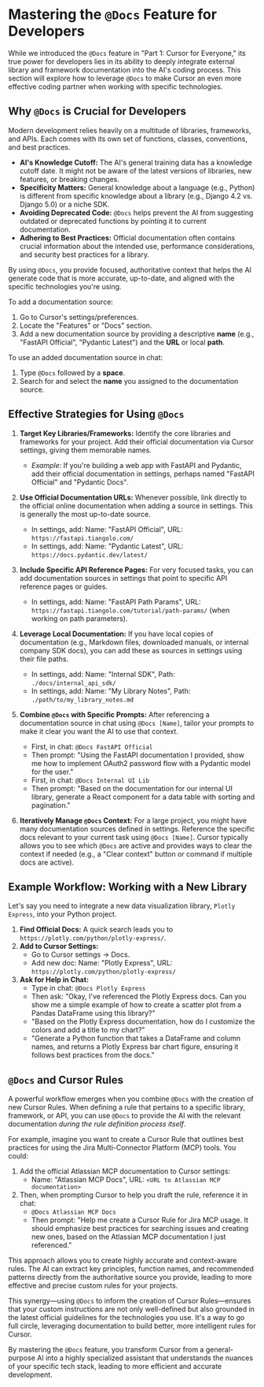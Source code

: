 # Mastering the `@Docs` Feature for Developers

While we introduced the `@Docs` feature in "Part 1: Cursor for Everyone," its true power for developers lies in its ability to deeply integrate external library and framework documentation into the AI's coding process. This section will explore how to leverage `@Docs` to make Cursor an even more effective coding partner when working with specific technologies.

## Why `@Docs` is Crucial for Developers

Modern development relies heavily on a multitude of libraries, frameworks, and APIs. Each comes with its own set of functions, classes, conventions, and best practices.

-   **AI's Knowledge Cutoff:** The AI's general training data has a knowledge cutoff date. It might not be aware of the latest versions of libraries, new features, or breaking changes.
-   **Specificity Matters:** General knowledge about a language (e.g., Python) is different from specific knowledge about a library (e.g., Django 4.2 vs. Django 5.0) or a niche SDK.
-   **Avoiding Deprecated Code:** `@Docs` helps prevent the AI from suggesting outdated or deprecated functions by pointing it to current documentation.
-   **Adhering to Best Practices:** Official documentation often contains crucial information about the intended use, performance considerations, and security best practices for a library.

By using `@Docs`, you provide focused, authoritative context that helps the AI generate code that is more accurate, up-to-date, and aligned with the specific technologies you're using.

To add a documentation source:
1. Go to Cursor's settings/preferences.
2. Locate the "Features" or "Docs" section.
3. Add a new documentation source by providing a descriptive **name** (e.g., "FastAPI Official", "Pydantic Latest") and the **URL** or local **path**.

To use an added documentation source in chat:
1. Type `@Docs` followed by a **space**.
2. Search for and select the **name** you assigned to the documentation source.

## Effective Strategies for Using `@Docs`

1.  **Target Key Libraries/Frameworks:** Identify the core libraries and frameworks for your project. Add their official documentation via Cursor settings, giving them memorable names.
    *   *Example:* If you're building a web app with FastAPI and Pydantic, add their official documentation in settings, perhaps named "FastAPI Official" and "Pydantic Docs".

2.  **Use Official Documentation URLs:** Whenever possible, link directly to the official online documentation when adding a source in settings. This is generally the most up-to-date source.
    *   In settings, add: Name: "FastAPI Official", URL: `https://fastapi.tiangolo.com/`
    *   In settings, add: Name: "Pydantic Latest", URL: `https://docs.pydantic.dev/latest/`

3.  **Include Specific API Reference Pages:** For very focused tasks, you can add documentation sources in settings that point to specific API reference pages or guides.
    *   In settings, add: Name: "FastAPI Path Params", URL: `https://fastapi.tiangolo.com/tutorial/path-params/` (when working on path parameters).

4.  **Leverage Local Documentation:** If you have local copies of documentation (e.g., Markdown files, downloaded manuals, or internal company SDK docs), you can add these as sources in settings using their file paths.
    *   In settings, add: Name: "Internal SDK", Path: `./docs/internal_api_sdk/`
    *   In settings, add: Name: "My Library Notes", Path: `./path/to/my_library_notes.md`

5.  **Combine `@Docs` with Specific Prompts:** After referencing a documentation source in chat using `@Docs [Name]`, tailor your prompts to make it clear you want the AI to use that context.
    *   First, in chat: `@Docs FastAPI Official`
    *   Then prompt: "Using the FastAPI documentation I provided, show me how to implement OAuth2 password flow with a Pydantic model for the user."
    *   First, in chat: `@Docs Internal UI Lib`
    *   Then prompt: "Based on the documentation for our internal UI library, generate a React component for a data table with sorting and pagination."

6.  **Iteratively Manage `@Docs` Context:** For a large project, you might have many documentation sources defined in settings. Reference the specific docs relevant to your current task using `@Docs [Name]`. Cursor typically allows you to see which `@Docs` are active and provides ways to clear the context if needed (e.g., a "Clear context" button or command if multiple docs are active).

## Example Workflow: Working with a New Library

Let's say you need to integrate a new data visualization library, `Plotly Express`, into your Python project.

1.  **Find Official Docs:** A quick search leads you to `https://plotly.com/python/plotly-express/`.
2.  **Add to Cursor Settings:**
    *   Go to Cursor settings -> Docs.
    *   Add new doc: Name: "Plotly Express", URL: `https://plotly.com/python/plotly-express/`
3.  **Ask for Help in Chat:**
    *   Type in chat: `@Docs Plotly Express`
    *   Then ask: "Okay, I've referenced the Plotly Express docs. Can you show me a simple example of how to create a scatter plot from a Pandas DataFrame using this library?"
    *   "Based on the Plotly Express documentation, how do I customize the colors and add a title to my chart?"
    *   "Generate a Python function that takes a DataFrame and column names, and returns a Plotly Express bar chart figure, ensuring it follows best practices from the docs."

## `@Docs` and Cursor Rules

A powerful workflow emerges when you combine `@Docs` with the creation of new Cursor Rules. When defining a rule that pertains to a specific library, framework, or API, you can use `@Docs` to provide the AI with the relevant documentation *during the rule definition process itself*.

For example, imagine you want to create a Cursor Rule that outlines best practices for using the Jira Multi-Connector Platform (MCP) tools. You could:

1.  Add the official Atlassian MCP documentation to Cursor settings:
    *   Name: "Atlassian MCP Docs", URL: `<URL to Atlassian MCP documentation>`
2.  Then, when prompting Cursor to help you draft the rule, reference it in chat:
    *   `@Docs Atlassian MCP Docs`
    *   Then prompt: "Help me create a Cursor Rule for Jira MCP usage. It should emphasize best practices for searching issues and creating new ones, based on the Atlassian MCP documentation I just referenced."

This approach allows you to create highly accurate and context-aware rules. The AI can extract key principles, function names, and recommended patterns directly from the authoritative source you provide, leading to more effective and precise custom rules for your projects.

This synergy—using `@Docs` to inform the creation of Cursor Rules—ensures that your custom instructions are not only well-defined but also grounded in the latest official guidelines for the technologies you use. It's a way to go full circle, leveraging documentation to build better, more intelligent rules for Cursor.

By mastering the `@Docs` feature, you transform Cursor from a general-purpose AI into a highly specialized assistant that understands the nuances of your specific tech stack, leading to more efficient and accurate development. 